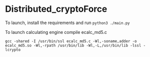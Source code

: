 # Distributed_cryptoForce

To launch, install the requirements and run `python3 ./main.py`

To launch calculating engine compile ecalc_md5.c

`gcc -shared -I /usr/bin/ssl ecalc_md5.c -Wl,-soname,adder -o ecalc_md5.so -Wl,-rpath /usr/bin/lib -Wl,-L,/usr/bin/lib -lssl -lcrypto`
